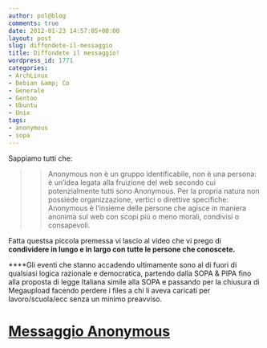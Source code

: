 ```yaml
---
author: pol@blog
comments: true
date: 2012-01-23 14:57:05+00:00
layout: post
slug: diffondete-il-messaggio
title: Diffondete il messaggio!
wordpress_id: 1771
categories:
- ArchLinux
- Debian &amp; Co
- Generale
- Gentoo
- Ubuntu
- Unix
tags:
- anonymous
- sopa
---
```


Sappiamo tutti che:





<blockquote>

> 
> Anonymous non è un gruppo identificabile, non è una persona: è un’idea legata alla fruizione del web secondo cui potenzialmente tutti sono Anonymous. Per la propria natura non possiede organizzazione, vertici o direttive specifiche: Anonymous è l’insieme delle persone che agisce in maniera anonima sul web con scopi più o meno morali, condivisi o consapevoli.
> 
> 
</blockquote>




Fatta questsa piccola premessa vi lascio al video che vi prego di **condividere in lungo e in largo con tutte le persone che conoscete.**




****Gli eventi che stanno accadendo ultimamente sono al di fuori di qualsiasi logica razionale e democratica, partendo dalla SOPA & PIPA fino alla proposta di legge Italiana simile alla SOPA e passando per la chiusura di Megaupload facendo perdere i files a chi li aveva caricati per lavoro/scuola/ecc senza un minimo preavviso.





# [Messaggio Anonymous](http://www.youtube.com/watch?v=OFVBtkTTrS0)




